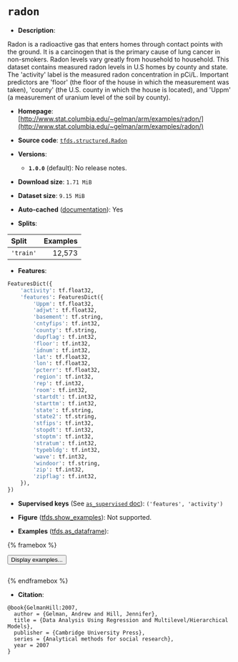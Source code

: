 <div itemscope itemtype="http://schema.org/Dataset">
  <div itemscope itemprop="includedInDataCatalog" itemtype="http://schema.org/DataCatalog">
    <meta itemprop="name" content="TensorFlow Datasets" />
  </div>
  <meta itemprop="name" content="radon" />
  <meta itemprop="description" content="Radon is a radioactive gas that enters homes through contact&#10;points with the ground. It is a carcinogen that is the primary cause of lung&#10;cancer in non-smokers. Radon levels vary greatly from household to household.&#10;This dataset contains measured radon levels in U.S homes by county and state.&#10;The &#x27;activity&#x27; label is the measured radon concentration in pCi/L. Important&#10;predictors are &#x27;floor&#x27; (the floor of the house in which the measurement was&#10;taken), &#x27;county&#x27; (the U.S. county in which the house is located), and &#x27;Uppm&#x27; (a&#10;measurement of uranium level of the soil by county).&#10;&#10;To use this dataset:&#10;&#10;```python&#10;import tensorflow_datasets as tfds&#10;&#10;ds = tfds.load(&#x27;radon&#x27;, split=&#x27;train&#x27;)&#10;for ex in ds.take(4):&#10;  print(ex)&#10;```&#10;&#10;See [the guide](https://www.tensorflow.org/datasets/overview) for more&#10;informations on [tensorflow_datasets](https://www.tensorflow.org/datasets).&#10;&#10;" />
  <meta itemprop="url" content="https://www.tensorflow.org/datasets/catalog/radon" />
  <meta itemprop="sameAs" content="http://www.stat.columbia.edu/~gelman/arm/examples/radon/" />
  <meta itemprop="citation" content="@book{GelmanHill:2007,&#10;  author = {Gelman, Andrew and Hill, Jennifer},&#10;  title = {Data Analysis Using Regression and Multilevel/Hierarchical Models},&#10;  publisher = {Cambridge University Press},&#10;  series = {Analytical methods for social research},&#10;  year = 2007&#10;}" />
</div>

# `radon`


*   **Description**:

Radon is a radioactive gas that enters homes through contact points with the
ground. It is a carcinogen that is the primary cause of lung cancer in
non-smokers. Radon levels vary greatly from household to household. This dataset
contains measured radon levels in U.S homes by county and state. The 'activity'
label is the measured radon concentration in pCi/L. Important predictors are
'floor' (the floor of the house in which the measurement was taken), 'county'
(the U.S. county in which the house is located), and 'Uppm' (a measurement of
uranium level of the soil by county).

*   **Homepage**:
    [http://www.stat.columbia.edu/~gelman/arm/examples/radon/](http://www.stat.columbia.edu/~gelman/arm/examples/radon/)

*   **Source code**:
    [`tfds.structured.Radon`](https://github.com/tensorflow/datasets/tree/master/tensorflow_datasets/structured/radon.py)

*   **Versions**:

    *   **`1.0.0`** (default): No release notes.

*   **Download size**: `1.71 MiB`

*   **Dataset size**: `9.15 MiB`

*   **Auto-cached**
    ([documentation](https://www.tensorflow.org/datasets/performances#auto-caching)):
    Yes

*   **Splits**:

Split     | Examples
:-------- | -------:
`'train'` | 12,573

*   **Features**:

```python
FeaturesDict({
    'activity': tf.float32,
    'features': FeaturesDict({
        'Uppm': tf.float32,
        'adjwt': tf.float32,
        'basement': tf.string,
        'cntyfips': tf.int32,
        'county': tf.string,
        'dupflag': tf.int32,
        'floor': tf.int32,
        'idnum': tf.int32,
        'lat': tf.float32,
        'lon': tf.float32,
        'pcterr': tf.float32,
        'region': tf.int32,
        'rep': tf.int32,
        'room': tf.int32,
        'startdt': tf.int32,
        'starttm': tf.int32,
        'state': tf.string,
        'state2': tf.string,
        'stfips': tf.int32,
        'stopdt': tf.int32,
        'stoptm': tf.int32,
        'stratum': tf.int32,
        'typebldg': tf.int32,
        'wave': tf.int32,
        'windoor': tf.string,
        'zip': tf.int32,
        'zipflag': tf.int32,
    }),
})
```

*   **Supervised keys** (See
    [`as_supervised` doc](https://www.tensorflow.org/datasets/api_docs/python/tfds/load#args)):
    `('features', 'activity')`

*   **Figure**
    ([tfds.show_examples](https://www.tensorflow.org/datasets/api_docs/python/tfds/visualization/show_examples)):
    Not supported.

*   **Examples**
    ([tfds.as_dataframe](https://www.tensorflow.org/datasets/api_docs/python/tfds/as_dataframe)):

<!-- mdformat off(HTML should not be auto-formatted) -->

{% framebox %}

<button id="displaydataframe">Display examples...</button>
<div id="dataframecontent" style="overflow-x:auto"></div>
<script>
const url = "https://storage.googleapis.com/tfds-data/visualization/dataframe/radon-1.0.0.html";
const dataButton = document.getElementById('displaydataframe');
dataButton.addEventListener('click', async () => {
  // Disable the button after clicking (dataframe loaded only once).
  dataButton.disabled = true;

  const contentPane = document.getElementById('dataframecontent');
  try {
    const response = await fetch(url);
    // Error response codes don't throw an error, so force an error to show
    // the error message.
    if (!response.ok) throw Error(response.statusText);

    const data = await response.text();
    contentPane.innerHTML = data;
  } catch (e) {
    contentPane.innerHTML =
        'Error loading examples. If the error persist, please open '
        + 'a new issue.';
  }
});
</script>

{% endframebox %}

<!-- mdformat on -->

*   **Citation**:

```
@book{GelmanHill:2007,
  author = {Gelman, Andrew and Hill, Jennifer},
  title = {Data Analysis Using Regression and Multilevel/Hierarchical Models},
  publisher = {Cambridge University Press},
  series = {Analytical methods for social research},
  year = 2007
}
```

